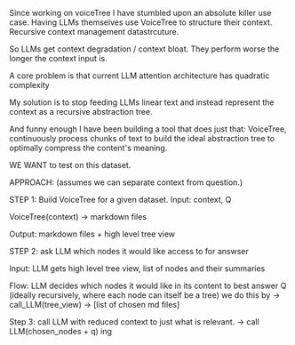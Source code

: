 Since working on voiceTree I have stumbled upon an absolute killer use case. Having LLMs themselves use VoiceTree to structure their context. Recursive context management datastrcuture.

So LLMs get context degradation / context bloat. They perform worse the longer the context input is.

A core problem is that current LLM attention architecture has quadratic complexity

My solution is to stop feeding LLMs linear text and instead represent the context as a recursive abstraction tree.

And funny enough I have been building a tool that does just that: VoiceTree, continuously process chunks of text to build the ideal abstraction tree to optimally compress the content's meaning.


WE WANT to test on this dataset.

APPROACH: (assumes we can separate context from question.)

STEP 1: Build VoiceTree for a given dataset.
Input: context, Q

VoiceTree(context) -> markdown files

Output:
markdown files + high level tree view

STEP 2: ask LLM which nodes it would like access to for answser

Input: LLM gets high level tree view, list of nodes and their summaries

Flow:
LLM decides which nodes it would like in its content to best answer Q 
(ideally recursively, where each node can itself be a tree)
we do this by -> call_LLM(tree_view) -> [list of chosen md files]


Step 3: call LLM with reduced context to just what is relevant.
-> call LLM(chosen_nodes + q) ing 

